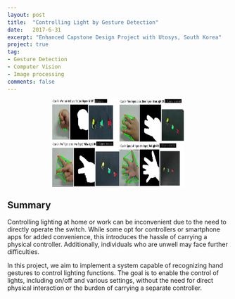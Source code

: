 ```yaml
---
layout: post
title:  "Controlling Light by Gesture Detection"
date:   2017-6-31
excerpt: "Enhanced Capstone Design Project with Utosys, South Korea"
project: true
tag:
- Gesture Detection
- Computer Vision
- Image processing
comments: false
---
```

<div align="center">
<img src="../assets/img/CDP_Utosys/Utosys2.png" width="300" height="200" alt="Gesture Dection and controlling light." style="display: block; margin: 0 auto;">
</div>

## Summary
Controlling lighting at home or work can be inconvenient due to the need to directly operate the switch. While some opt for controllers or smartphone apps for added convenience, this introduces the hassle of carrying a physical controller. Additionally, individuals who are unwell may face further difficulties.

In this project, we aim to implement a system capable of recognizing hand gestures to control lighting functions. The goal is to enable the control of lights, including on/off and various settings, without the need for direct physical interaction or the burden of carrying a separate controller.
